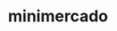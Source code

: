 ---
title: "minimercado"
url: /ciudad-autonoma-de-buenos-aires/minimercado-avenida-la-plata/
shop: comodidad
---